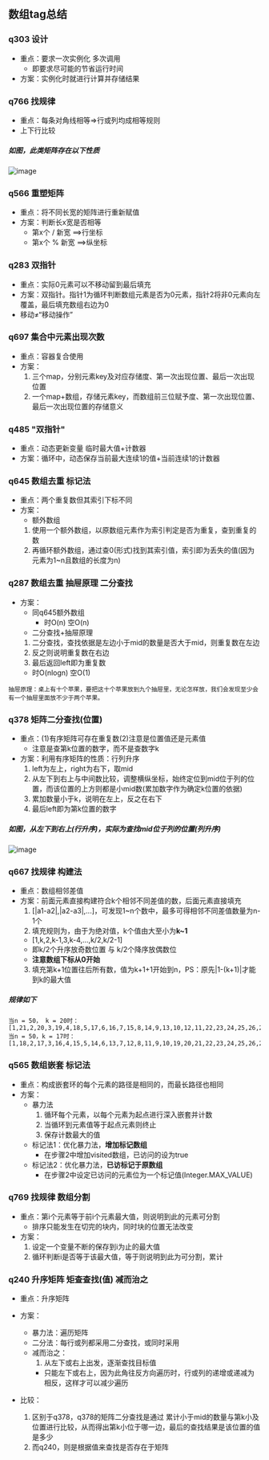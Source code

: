 ## 数组tag总结
### q303 设计
- 重点：要求一次实例化 多次调用
  - 即要求尽可能的节省运行时间
- 方案：实例化时就进行计算并存储结果

### q766 找规律
- 重点：每条对角线相等=>行或列均成相等规则
- 上下行比较

##### 如图，此类矩阵存在以下性质
![image](E0857B829B57418090547DFDC6DDDF36)

### q566 重塑矩阵
- 重点：将不同长宽的矩阵进行重新赋值
- 方案：判断长x宽是否相等
  - 第x个 / 新宽 ==>行坐标
  - 第x个 % 新宽 ==>纵坐标

### q283 双指针
- 重点：实际0元素可以不移动留到最后填充
- 方案：双指针。指针1为循环判断数组元素是否为0元素，指针2将非0元素向左覆盖，最后填充数组右边为0
- 移动≠“移动操作”

### q697 集合中元素出现次数
- 重点：容器复合使用
- 方案：
  1. 三个map，分别元素key及对应存储度、第一次出现位置、最后一次出现位置
  2. 一个map+数组，存储元素key，而数组前三位赋予度、第一次出现位置、最后一次出现位置的存储意义

### q485 "双指针"
- 重点：动态更新变量 临时最大值+计数器
- 方案：循环中，动态保存当前最大连续1的值+当前连续1的计数器

### q645 数组去重 标记法
- 重点：两个重复数但其索引下标不同
- 方案：
  - 额外数组
  1. 使用一个额外数组，以原数组元素作为索引判定是否为重复，查到重复的数
  2. 再循环额外数组，通过查0(形式)找到其索引值，索引即为丢失的值(因为元素为1~n且数组的长度为n)

### q287 数组去重 抽屉原理 二分查找
- 方案：
  - 同q645额外数组
    - 时O(n) 空O(n)
  - 二分查找+抽屉原理
  1. 二分查找，查找依据是左边小于mid的数量是否大于mid，则重复数在左边
  2. 反之则说明重复数在右边
  3. 最后返回left即为重复数
    - 时O(nlogn) 空O(1)

```
抽屉原理：桌上有十个苹果，要把这十个苹果放到九个抽屉里，无论怎样放，我们会发现至少会有一个抽屉里面放不少于两个苹果。
```

### q378 矩阵二分查找(位置)
- 重点：(1)有序矩阵可存在重复数(2)注意是位置值还是元素值
  - 注意是查第k位置的数字，而不是查数字k
- 方案：利用有序矩阵的性质：行列升序
  1. left为左上，right为右下，取mid
  2. 从左下到右上与中间数比较，调整横纵坐标，始终定位到mid位于列的位置，而该位置的上方则都是小mid数(累加数字作为确定k位置的依据)
  3. 累加数量小于k，说明在左上，反之在右下
  4. 最后left即为第k位置的数字

##### 如图，从左下到右上(行升序)，实际为查找mid位于列的位置(列升序)
![image](AC888FC0BB3340859EAB16C42FA1ECE4)

### q667 找规律 构建法
- 重点：数组相邻差值
- 方案：前面元素直接构建符合k个相邻不同差值的数，后面元素直接填充
  1. [|a1-a2|,|a2-a3|,...]，可发现1~n个数中，最多可得相邻不同差值数量为n-1个
  2. 填充规则为，由于为绝对值，k个值由大至小为**k~1**
    - [1,k,2,k-1,3,k-4,...,k/2,k/2-1]
    - 即k/2个升序放奇数位置 与 k/2个降序放偶数位
    - **注意数组下标从0开始**
  3. 填充第k+1位置往后所有数，值为k+1+1开始到n，PS：原先|1-(k+1)|才能到k的最大值

##### 规律如下
```
当n = 50， k = 20时：
[1,21,2,20,3,19,4,18,5,17,6,16,7,15,8,14,9,13,10,12,11,22,23,24,25,26,27,28,29,30,31,32,33,34,35,36,37,38,39,40,41,42,43,44,45,46,47,48,49,50]
当n = 50，k = 17时：
[1,18,2,17,3,16,4,15,5,14,6,13,7,12,8,11,9,10,19,20,21,22,23,24,25,26,27,28,29,30,31,32,33,34,35,36,37,38,39,40,41,42,43,44,45,46,47,48,49,50]
```

### q565 数组嵌套 标记法
- 重点：构成嵌套环的每个元素的路径是相同的，而最长路径也相同
- 方案：
  - 暴力法
    1. 循环每个元素，以每个元素为起点进行深入嵌套并计数
    2. 当循环到元素值等于起点元素则终止
    3. 保存计数最大的值
  - 标记法1：优化暴力法，**增加标记数组**
    - 在步骤2中增加visited数组，已访问的设为true
  - 标记法2：优化暴力法，**已访标记于原数组**
    - 在步骤2中设定已访问的元素位为一个标记值(Integer.MAX_VALUE)

### q769 找规律 数组分割
- 重点：第i个元素等于前i个元素最大值，则说明到此的元素可分割
  - 排序只能发生在切完的块内，同时块的位置无法改变
- 方案：
  1. 设定一个变量不断的保存到i为止的最大值
  2. 循环判断i是否等于该最大值，等于则说明到此为可分割，累计

### q240 升序矩阵 矩查查找(值) 减而治之
- 重点：升序矩阵
- 方案：
  - 暴力法：遍历矩阵
  - 二分法：每行或列都采用二分查找，或同时采用
  - 减而治之：
    1. 从左下或右上出发，逐渐查找目标值
      - 只能左下或右上，因为此角往反方向遍历时，行或列的递增或递减为相反，这样才可以减少遍历

- 比较：
  1. 区别于q378，q378的矩阵二分查找是通过 累计小于mid的数量与第k小及位置进行比较，从而得出第k小位于哪一边，最后的查找结果是该位置的值是多少
  2. 而q240，则是根据值来查找是否存在于矩阵
  